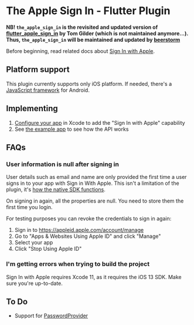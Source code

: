 
# The Apple Sign In - Flutter Plugin

**NB! `the_apple_sign_in` is the revisited and updated version of [flutter_apple_sign_in](https://github.com/tomgilder/flutter_apple_sign_in) by Tom Gilder (which is not maintained anymore...).** 
**Thus, `the_apple_sign_in` will be maintained and updated by [beerstorm](https://github.com/beerstorm-net)**

Before beginning, read related docs about [Sign In with Apple](https://developer.apple.com/sign-in-with-apple/).

## Platform support

This plugin currently supports only iOS platform. If needed, there's a [JavaScript framework](https://developer.apple.com/documentation/signinwithapplejs) for Android.


## Implementing

1. [Configure your app](https://help.apple.com/developer-account/#/devde676e696) in Xcode to add the "Sign In with Apple" capability
2. See [the example app](https://github.com/beerstorm-net/the_apple_sign_in/blob/master/example/lib/sign_in_page.dart) to see how the API works

## FAQs

### User information is null after signing in

User details such as email and name are only provided the first time a user signs in to your app with Sign in With Apple. This isn't a limitation of the plugin, it's [how the native SDK functions](https://forums.developer.apple.com/thread/121496).

On signing in again, all the properties are null. You need to store them the first time you login.

For testing purposes you can revoke the credentials to sign in again:

1. Sign in to https://appleid.apple.com/account/manage
2. Go to "Apps & Websites Using Apple ID" and click "Manage"
3. Select your app
4. Click "Stop Using Apple ID"


### I'm getting errors when trying to build the project

Sign In with Apple requires Xcode 11, as it requires the iOS 13 SDK. Make sure you're up-to-date.


## To Do

* Support for [PasswordProvider](https://developer.apple.com/documentation/authenticationservices/asauthorizationpasswordprovider)
